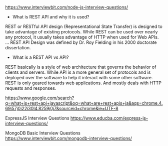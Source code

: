 https://www.interviewbit.com/node-js-interview-questions/

* What is REST API and why it is used?

REST or RESTful API design (Representational State Transfer) is designed to take advantage of existing protocols. While REST can be used over nearly any protocol, it usually takes advantage of HTTP when used for Web APIs. ... REST API Design was defined by Dr. Roy Fielding in his 2000 doctorate dissertation.

* What is a REST API vs API?

REST basically is a style of web architecture that governs the behavior of clients and servers. While API is a more general set of protocols and is deployed over the software to help it interact with some other software. REST is only geared towards web applications. And mostly deals with HTTP requests and responses.

https://www.google.com/search?q=what+is+rest+api+javascript&oq=what+are+rest+apis+ja&aqs=chrome.4.69i57j0i22i30l4.8259j0j7&sourceid=chrome&ie=UTF-8


ExpressJS Interview Questions
https://www.educba.com/express-js-interview-questions/

MongoDB Basic Interview Questions
https://www.interviewbit.com/mongodb-interview-questions/


